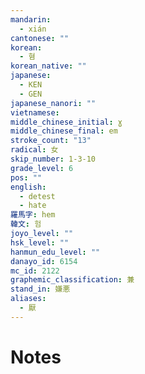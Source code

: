 ```yaml
---
mandarin:
  - xián
cantonese: ""
korean:
  - 혐
korean_native: ""
japanese:
  - KEN
  - GEN
japanese_nanori: ""
vietnamese:
middle_chinese_initial: ɣ
middle_chinese_final: em
stroke_count: "13"
radical: 女
skip_number: 1-3-10
grade_level: 6
pos: ""
english:
  - detest
  - hate
羅馬字: hem
韓文: 험
joyo_level: ""
hsk_level: ""
hanmun_edu_level: ""
danayo_id: 6154
mc_id: 2122
graphemic_classification: 兼
stand_in: 嫌悪
aliases:
  - 厭
---
```


# Notes
